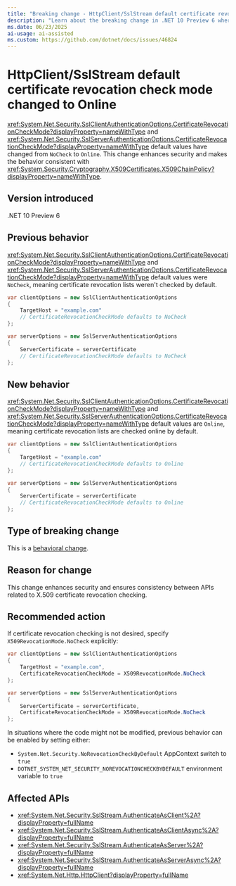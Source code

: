 ```yaml
---
title: "Breaking change - HttpClient/SslStream default certificate revocation check mode changed to Online"
description: "Learn about the breaking change in .NET 10 Preview 6 where the default certificate revocation check mode changed from NoCheck to Online."
ms.date: 06/23/2025
ai-usage: ai-assisted
ms.custom: https://github.com/dotnet/docs/issues/46824
---
```


# HttpClient/SslStream default certificate revocation check mode changed to Online

<xref:System.Net.Security.SslClientAuthenticationOptions.CertificateRevocationCheckMode?displayProperty=nameWithType> and <xref:System.Net.Security.SslServerAuthenticationOptions.CertificateRevocationCheckMode?displayProperty=nameWithType> default values have changed from `NoCheck` to `Online`. This change enhances security and makes the behavior consistent with <xref:System.Security.Cryptography.X509Certificates.X509ChainPolicy?displayProperty=nameWithType>.

## Version introduced

.NET 10 Preview 6

## Previous behavior

<xref:System.Net.Security.SslClientAuthenticationOptions.CertificateRevocationCheckMode?displayProperty=nameWithType> and <xref:System.Net.Security.SslServerAuthenticationOptions.CertificateRevocationCheckMode?displayProperty=nameWithType> default values were `NoCheck`, meaning certificate revocation lists weren't checked by default.

```csharp
var clientOptions = new SslClientAuthenticationOptions
{
    TargetHost = "example.com"
    // CertificateRevocationCheckMode defaults to NoCheck
};

var serverOptions = new SslServerAuthenticationOptions
{
    ServerCertificate = serverCertificate
    // CertificateRevocationCheckMode defaults to NoCheck  
};
```

## New behavior

<xref:System.Net.Security.SslClientAuthenticationOptions.CertificateRevocationCheckMode?displayProperty=nameWithType> and <xref:System.Net.Security.SslServerAuthenticationOptions.CertificateRevocationCheckMode?displayProperty=nameWithType> default values are `Online`, meaning certificate revocation lists are checked online by default.

```csharp
var clientOptions = new SslClientAuthenticationOptions
{
    TargetHost = "example.com"
    // CertificateRevocationCheckMode defaults to Online
};

var serverOptions = new SslServerAuthenticationOptions
{
    ServerCertificate = serverCertificate
    // CertificateRevocationCheckMode defaults to Online
};
```

## Type of breaking change

This is a [behavioral change](../../categories.md#behavioral-change).

## Reason for change

This change enhances security and ensures consistency between APIs related to X.509 certificate revocation checking.

## Recommended action

If certificate revocation checking is not desired, specify `X509RevocationMode.NoCheck` explicitly:

```csharp
var clientOptions = new SslClientAuthenticationOptions
{
    TargetHost = "example.com",
    CertificateRevocationCheckMode = X509RevocationMode.NoCheck
};

var serverOptions = new SslServerAuthenticationOptions
{
    ServerCertificate = serverCertificate,
    CertificateRevocationCheckMode = X509RevocationMode.NoCheck
};
```

In situations where the code might not be modified, previous behavior can be enabled by setting either:

- `System.Net.Security.NoRevocationCheckByDefault` AppContext switch to `true`
- `DOTNET_SYSTEM_NET_SECURITY_NOREVOCATIONCHECKBYDEFAULT` environment variable to `true`

## Affected APIs

- <xref:System.Net.Security.SslStream.AuthenticateAsClient%2A?displayProperty=fullName>
- <xref:System.Net.Security.SslStream.AuthenticateAsClientAsync%2A?displayProperty=fullName>
- <xref:System.Net.Security.SslStream.AuthenticateAsServer%2A?displayProperty=fullName>
- <xref:System.Net.Security.SslStream.AuthenticateAsServerAsync%2A?displayProperty=fullName>
- <xref:System.Net.Http.HttpClient?displayProperty=fullName>
